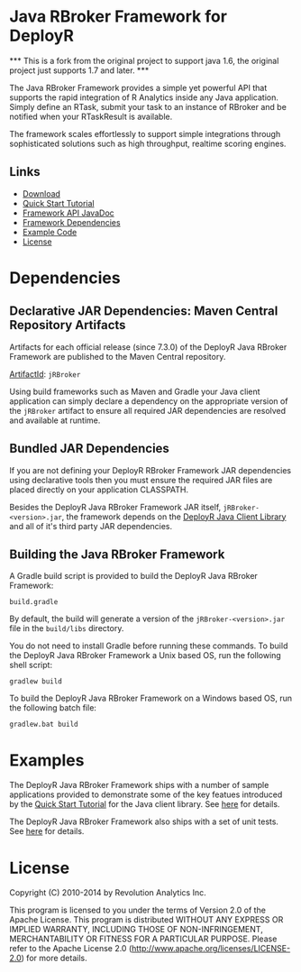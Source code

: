 Java RBroker Framework for DeployR
==================================

*** This is a fork from the original project to support java 1.6, the original project just supports 1.7 and later. ***

The Java RBroker Framework provides a simple yet powerful API that supports the
rapid integration of R Analytics inside any Java application. Simply define an
RTask, submit your task to an instance of RBroker and be notified when
your RTaskResult is available.

The framework scales effortlessly to support simple integrations through
sophisticated solutions such as high throughput, realtime scoring engines.

Links
-----

  * [Download](http://deployr.revolutionanalytics.com/docanddown/#rbroker)
  * [Quick Start Tutorial](http://deployr.revolutionanalytics.com/documents/dev/rbroker)
  * [Framework API JavaDoc](http://deployr.revolutionanalytics.com/documents/dev/rbroker-javadoc)
  * [Framework Dependencies](#dependencies)
  * [Example Code](#examples)
  * [License](#license)

Dependencies
============


Declarative JAR Dependencies: Maven Central Repository Artifacts
----------------------------------------------------------------

Artifacts for each official release (since 7.3.0) of the DeployR Java
RBroker Framework are published to the Maven Central repository.

[ArtifactId](http://search.maven.org/#search|ga|1|a%3A%22jRBroker%22): `jRBroker`

Using build frameworks such as Maven and Gradle your Java client
application can simply declare a dependency on the appropriate version
of the `jRBroker` artifact to ensure all required JAR dependencies are resolved
and available at runtime.


Bundled JAR Dependencies
------------------------

If you are not defining your DeployR RBroker Framework JAR dependencies using
declarative tools then you must ensure the required JAR files are placed
directly on your application CLASSPATH.

Besides the DeployR Java RBroker Framework JAR itself, `jRBroker-<version>.jar`,
the framework depends on the
[DeployR Java Client Library](https://github.com/deployr/java-client-library)
and all of it's third party JAR dependencies.

Building the Java RBroker Framework
-----------------------------------

A Gradle build script is provided to build the DeployR Java RBroker
Framework:

```
build.gradle
```

By default, the build will generate a version of the  `jRBroker-<version>.jar`
file in the `build/libs` directory.

You do not need to install Gradle before running these commands. To
build the DeployR Java RBroker Framework a Unix based OS, run the following shell
script:

```
gradlew build
```

To build the DeployR Java RBroker Framework on a Windows based OS, run the following
batch file:

```
gradlew.bat build
```


Examples
========

The DeployR Java RBroker Framework ships with a number of sample applications
provided to demonstrate some of the key featues introduced by the
[Quick Start Tutorial](http://deployr.revolutionanalytics.com/documents/dev/rbroker)
for the Java client library. See
[here](examples/tutorial) for details.

The DeployR Java RBroker Framework also ships with a set of unit tests. See 
[here](test) for details.

License
=======

Copyright (C) 2010-2014 by Revolution Analytics Inc.

This program is licensed to you under the terms of Version 2.0 of the
Apache License. This program is distributed WITHOUT
ANY EXPRESS OR IMPLIED WARRANTY, INCLUDING THOSE OF NON-INFRINGEMENT,
MERCHANTABILITY OR FITNESS FOR A PARTICULAR PURPOSE. Please refer to the
Apache License 2.0 (http://www.apache.org/licenses/LICENSE-2.0) for more 
details.
